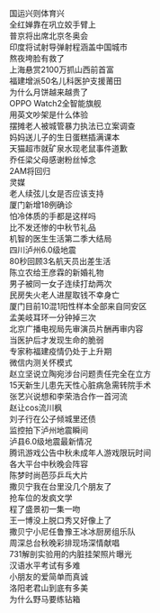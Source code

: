 国运兴则体育兴  
全红婵靠在巩立姣手臂上  
普京将出席北京冬奥会  
印度将试射导弹射程涵盖中国城市  
熬夜垮脸有救了  
上海悬赏2100万抓山西前首富  
福建增派50名儿科医护支援莆田  
为什么月饼越来越贵了  
OPPO Watch2全智能旗舰  
用英文吵架是什么体验  
摆摊老人被城管暴力执法已立案调查  
妈妈送儿子的生日蛋糕插满课本  
天猫超市就矿泉水现老鼠事件道歉  
乔任梁父母感谢粉丝悼念  
2AM将回归  
灵媒  
老人续弦儿女是否应该支持  
厦门新增18例确诊  
怕冷体质的手都是这样吗  
比不发还惨的中秋节礼品  
机智的医生生活第二季大结局  
四川泸州6.0级地震  
80秒回顾3名航天员出差生活  
陈立农给王彦霖的新婚礼物  
男子被同一女子连续打劫两次  
民房失火老人进屋取钱不幸身亡  
厦门目前10混1阳性样本全部来自同安区  
孟美岐耳环一分钟掉三次  
北京广播电视局先审演员片酬再审内容  
当医护后才发现生命的脆弱  
专家称福建疫情仍处于上升期  
微信内测关怀模式  
赵立坚说立陶宛涉台问题责任完全在立方  
15天新生儿患先天性心脏病急需转院手术  
张艺兴说想和李荣浩合作一首河流  
赵让cos流川枫  
刘子行在公子倾城里还债  
监控拍下泸州地震瞬间  
泸县6.0级地震最新情况  
腾讯游戏公告中秋未成年人游戏限玩时间  
各大平台中秋晚会阵容  
陈梦时尚芭莎乒乓大片  
撒贝宁我在台里没几个朋友了  
抢车位的发疯文学  
程了盛景初一集一吻  
王一博没上脱口秀又好像上了  
撒贝宁小尼任鲁豫王冰冰厨房组乐队  
周深总台秋晚彩排现场深情献唱  
731解剖实验用的内脏挂架照片曝光  
汉语水平考试有多难  
小朋友的爱简单而真诚  
洛阳老君山到底有多美  
为什么野马要练钻箱  
